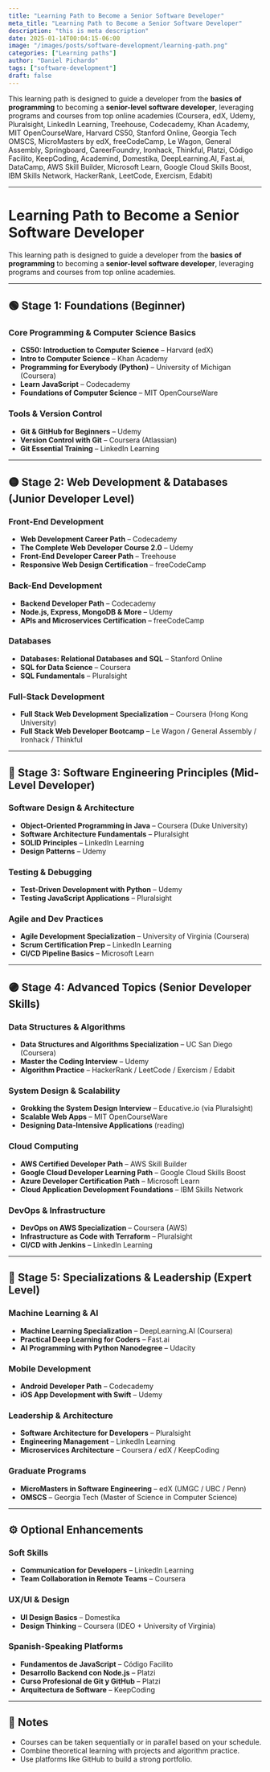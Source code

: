 ```yaml
---
title: "Learning Path to Become a Senior Software Developer"
meta_title: "Learning Path to Become a Senior Software Developer"
description: "this is meta description"
date: 2025-01-14T00:04:15-06:00
image: "/images/posts/software-development/learning-path.png"
categories: ["Learning paths"]
author: "Daniel Pichardo"
tags: ["software-development"]
draft: false
---
```


This learning path is designed to guide a developer from the **basics of programming** to becoming a **senior-level software developer**, leveraging programs and courses from top online academies (Coursera, edX, Udemy, Pluralsight, LinkedIn Learning, Treehouse, Codecademy, Khan Academy, MIT OpenCourseWare, Harvard CS50, Stanford Online, Georgia Tech OMSCS, MicroMasters by edX, freeCodeCamp, Le Wagon, General Assembly, Springboard, CareerFoundry, Ironhack, Thinkful, Platzi, Código Facilito, KeepCoding, Academind, Domestika, DeepLearning.AI, Fast.ai, DataCamp, AWS Skill Builder, Microsoft Learn, Google Cloud Skills Boost, IBM Skills Network, HackerRank, LeetCode, Exercism, Edabit)

---
# Learning Path to Become a Senior Software Developer

This learning path is designed to guide a developer from the **basics of programming** to becoming a **senior-level software developer**, leveraging programs and courses from top online academies.

---

## 🟢 Stage 1: Foundations (Beginner)

### Core Programming & Computer Science Basics

* **CS50: Introduction to Computer Science** – Harvard (edX)
* **Intro to Computer Science** – Khan Academy
* **Programming for Everybody (Python)** – University of Michigan (Coursera)
* **Learn JavaScript** – Codecademy
* **Foundations of Computer Science** – MIT OpenCourseWare

### Tools & Version Control

* **Git & GitHub for Beginners** – Udemy
* **Version Control with Git** – Coursera (Atlassian)
* **Git Essential Training** – LinkedIn Learning

---

## 🟡 Stage 2: Web Development & Databases (Junior Developer Level)

### Front-End Development

* **Web Development Career Path** – Codecademy
* **The Complete Web Developer Course 2.0** – Udemy
* **Front-End Developer Career Path** – Treehouse
* **Responsive Web Design Certification** – freeCodeCamp

### Back-End Development

* **Backend Developer Path** – Codecademy
* **Node.js, Express, MongoDB & More** – Udemy
* **APIs and Microservices Certification** – freeCodeCamp

### Databases

* **Databases: Relational Databases and SQL** – Stanford Online
* **SQL for Data Science** – Coursera
* **SQL Fundamentals** – Pluralsight

### Full-Stack Development

* **Full Stack Web Development Specialization** – Coursera (Hong Kong University)
* **Full Stack Web Developer Bootcamp** – Le Wagon / General Assembly / Ironhack / Thinkful

---

## 🔵 Stage 3: Software Engineering Principles (Mid-Level Developer)

### Software Design & Architecture

* **Object-Oriented Programming in Java** – Coursera (Duke University)
* **Software Architecture Fundamentals** – Pluralsight
* **SOLID Principles** – LinkedIn Learning
* **Design Patterns** – Udemy

### Testing & Debugging

* **Test-Driven Development with Python** – Udemy
* **Testing JavaScript Applications** – Pluralsight

### Agile and Dev Practices

* **Agile Development Specialization** – University of Virginia (Coursera)
* **Scrum Certification Prep** – LinkedIn Learning
* **CI/CD Pipeline Basics** – Microsoft Learn

---

## 🟣 Stage 4: Advanced Topics (Senior Developer Skills)

### Data Structures & Algorithms

* **Data Structures and Algorithms Specialization** – UC San Diego (Coursera)
* **Master the Coding Interview** – Udemy
* **Algorithm Practice** – HackerRank / LeetCode / Exercism / Edabit

### System Design & Scalability

* **Grokking the System Design Interview** – Educative.io (via Pluralsight)
* **Scalable Web Apps** – MIT OpenCourseWare
* **Designing Data-Intensive Applications** (reading)

### Cloud Computing

* **AWS Certified Developer Path** – AWS Skill Builder
* **Google Cloud Developer Learning Path** – Google Cloud Skills Boost
* **Azure Developer Certification Path** – Microsoft Learn
* **Cloud Application Development Foundations** – IBM Skills Network

### DevOps & Infrastructure

* **DevOps on AWS Specialization** – Coursera (AWS)
* **Infrastructure as Code with Terraform** – Pluralsight
* **CI/CD with Jenkins** – LinkedIn Learning

---

## 🔴 Stage 5: Specializations & Leadership (Expert Level)

### Machine Learning & AI

* **Machine Learning Specialization** – DeepLearning.AI (Coursera)
* **Practical Deep Learning for Coders** – Fast.ai
* **AI Programming with Python Nanodegree** – Udacity

### Mobile Development

* **Android Developer Path** – Codecademy
* **iOS App Development with Swift** – Udemy

### Leadership & Architecture

* **Software Architecture for Developers** – Pluralsight
* **Engineering Management** – LinkedIn Learning
* **Microservices Architecture** – Coursera / edX / KeepCoding

### Graduate Programs

* **MicroMasters in Software Engineering** – edX (UMGC / UBC / Penn)
* **OMSCS** – Georgia Tech (Master of Science in Computer Science)

---

## ⚙️ Optional Enhancements

### Soft Skills

* **Communication for Developers** – LinkedIn Learning
* **Team Collaboration in Remote Teams** – Coursera

### UX/UI & Design

* **UI Design Basics** – Domestika
* **Design Thinking** – Coursera (IDEO + University of Virginia)

### Spanish-Speaking Platforms

* **Fundamentos de JavaScript** – Código Facilito
* **Desarrollo Backend con Node.js** – Platzi
* **Curso Profesional de Git y GitHub** – Platzi
* **Arquitectura de Software** – KeepCoding

---

## 📌 Notes

* Courses can be taken sequentially or in parallel based on your schedule.
* Combine theoretical learning with projects and algorithm practice.
* Use platforms like GitHub to build a strong portfolio.
